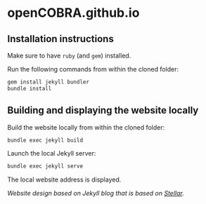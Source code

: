 # openCOBRA.github.io

## Installation instructions

Make sure to have `ruby` (and `gem`) installed.

Run the following commands from within the cloned folder:
```sh
gem install jekyll bundler
bundle install
```

## Building and displaying the website locally

Build the website locally from within the cloned folder:
```sh
bundle exec jekyll build
```
Launch the local Jekyll server:
```sh
bundle exec jekyll serve
```
The local website address is displayed.

*Website design based on Jekyll blog that is based on [Stellar](https://html5up.net/stellar).*
